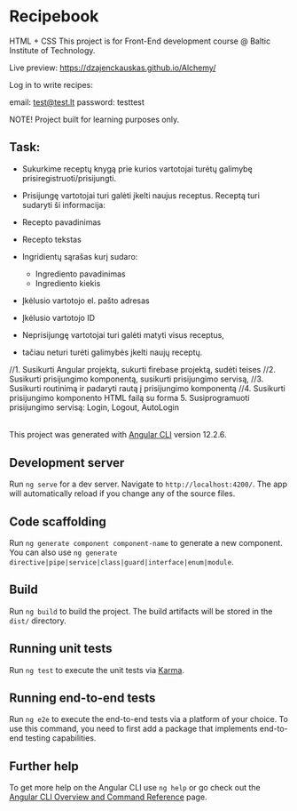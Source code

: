 # Recipebook

HTML + CSS
This project is for Front-End development course @ Baltic Institute of Technology.

Live preview:
https://dzajenckauskas.github.io/Alchemy/


Log in to write recipes:

email: test@test.lt
password: testtest



NOTE!
Project built for learning purposes only.




## Task:

+ Sukurkime receptų knygą prie kurios vartotojai turėtų galimybę prisiregistruoti/prisijungti. 
+ Prisijungę vartotojai turi galėti įkelti naujus receptus. Receptą turi sudaryti ši informacija:



+ Recepto pavadinimas
+ Recepto tekstas
+ Ingridientų sąrašas kurį sudaro:
    + Ingrediento pavadinimas
    + Ingrediento kiekis
+ Įkėlusio vartotojo el. pašto adresas
+ Įkėlusio vartotojo ID



+ Neprisijungę vartotojai turi galėti matyti visus receptus, 
+ tačiau neturi turėti galimybės įkelti naujų receptų.



//1. Susikurti Angular projektą, sukurti firebase projektą, sudėti teises
//2. Susikurti prisijungimo komponentą, susikurti prisijungimo servisą,
//3. Susikurti routinimą ir padaryti rautą į prisijungimo komponentą
//4. Susikurti prisijungimo komponento HTML failą su forma
5. Susiprogramuoti prisijungimo servisą: Login, Logout, AutoLogin





######

This project was generated with [Angular CLI](https://github.com/angular/angular-cli) version 12.2.6.

## Development server

Run `ng serve` for a dev server. Navigate to `http://localhost:4200/`. The app will automatically reload if you change any of the source files.

## Code scaffolding

Run `ng generate component component-name` to generate a new component. You can also use `ng generate directive|pipe|service|class|guard|interface|enum|module`.

## Build

Run `ng build` to build the project. The build artifacts will be stored in the `dist/` directory.

## Running unit tests

Run `ng test` to execute the unit tests via [Karma](https://karma-runner.github.io).

## Running end-to-end tests

Run `ng e2e` to execute the end-to-end tests via a platform of your choice. To use this command, you need to first add a package that implements end-to-end testing capabilities.

## Further help

To get more help on the Angular CLI use `ng help` or go check out the [Angular CLI Overview and Command Reference](https://angular.io/cli) page.
